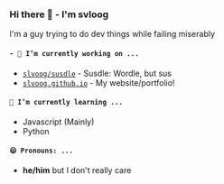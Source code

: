 ### Hi there 👋 - I'm svloog
I'm a guy trying to do dev things while failing miserably

#### `- 🔭 I’m currently working on ...`
- [`slvoog/susdle`](https://github.com/slvoog/susdle) - Susdle: Wordle, but sus
- [`slvoog.github.io`](https://github.com/slvoog/slvoog.github.io) - My website/portfolio!

#### `🌱 I’m currently learning ...`
- Javascript (Mainly)
- Python

#### `😄 Pronouns: ...`
- **he/him** but I don't really care
